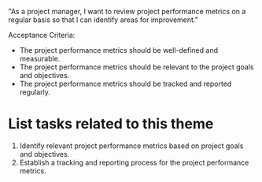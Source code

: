 "As a project manager, I want to review project performance metrics on a regular basis so that I can identify areas for improvement."

Acceptance Criteria:

- The project performance metrics should be well-defined and measurable. 
- The project performance metrics should be relevant to the project goals and objectives. 
- The project performance metrics should be tracked and reported regularly.

# List tasks related to this theme
1. Identify relevant project performance metrics based on project goals and objectives. 
2. Establish a tracking and reporting process for the project performance metrics.